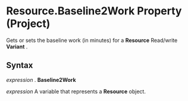 
# Resource.Baseline2Work Property (Project)

Gets or sets the baseline work (in minutes) for a  **Resource** Read/write **Variant** .


## Syntax

 _expression_ . **Baseline2Work**

 _expression_ A variable that represents a **Resource** object.

